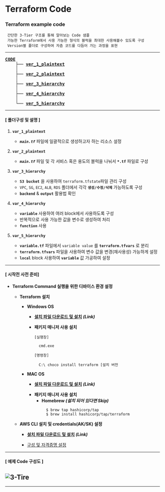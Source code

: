 # Terraform Code

### Terraform example code
```
 간단한 3-Tier 구조를 통해 알아보는 Code 샘플
 가능한 Terraform에서 사용 가능한 형식의 블럭을 최대한 사용해볼수 있도록 구성
 Version별 폴더로 구성하여 자츰 코드를 다듬어 가는 과정을 표현
```
---

<pre>
<b><a href = "https://github.com/MZCMSC/Terraform/tree/main/CODE/">CODE</a></b>
    ├── <b><a href = "https://github.com/MZCMSC/Terraform/blob/main/CODE/ver_1_plaintext">ver_1_plaintext</a></b>
    │
    ├── <b><a href = "https://github.com/MZCMSC/Terraform/blob/main/CODE/ver_2_plaintext">ver_2_plaintext</a></b>
    │
    ├── <b><a href = "https://github.com/MZCMSC/Terraform/blob/main/CODE/ver_3_hierarchy">ver_3_hierarchy</a></b>
    │
    ├── <b><a href = "https://github.com/MZCMSC/Terraform/blob/main/CODE/ver_4_hierarchy">ver_4_hierarchy</a></b>
    │
    └── <b><a href = "https://github.com/MZCMSC/Terraform/blob/main/CODE/ver_5_hierarchy">ver_5_hierarchy</a></b>
</pre>

---

#### [ 폴더구성 및 설명 ]

1.  **`var_1_plaintext`**

    - **_`main.tf`_** 파일에 일괄적으로 생성하고자 하는 리소스 설정
      >

2.  **`var_2_plaintext`**

    - **_`main.tf`_** 파일 및 각 서비스 혹은 용도의 블럭을 나눠서 **`*.tf`** 파일로 구성
      >

3.  **`var_3_hierarchy`**

    - **`S3 bucket`** 을 사용하여 `terraform.tfstate`파일 관리 구성
    - `VPC`, `SG`, `EC2`, `ALB`, `RDS` 폴더에서 각각 **`생성/수정/삭제`** 가능하도록 구성
    - **`backend`** & **`output`** 활용법 확인
      >

4.  **`var_4_hierarchy`**

    - **`variable`** 사용하여 여러 block에서 사용하도록 구성
    - 반복적으로 사용 가능한 값을 변수로 생성하여 처리
    - **`function`** 사용
      >

5.  **`var_5_hierarchy`**
    - **`variable.tf`** 파일에서 `variable value` 를 **`terraform.tfvars`** 로 분리
    - **`terraform.tfvars`** 파일을 사용하여 변수 값을 변경(재사용성) 가능하게 설정
    - **`local`** block 사용하여 **`variable`** 값 가공하여 설정
      >

---

#### [ 시작전 사전 준비]

- **Terraform Command 실행을 위한 디바이스 환경 설정**

  - **Terraform 설치**

    - **Windows OS**

      - **[설치 파일 다운로드 및 설치](https://www.terraform.io/downloads) _(Link)_**

        >

      - **패키지 매니저 사용 설치**

        ```
        [실행창]

          cmd.exe
        ```

        ```
        [명령창]

          C:\ choco install terraform [설치 버전
        ```

    - **MAC OS**
      - **[설치 파일 다운로드 및 설치](https://www.terraform.io/downloads) _(Link)_**
        >
      - **패키지 매니저 사용 설치**
        - **Homebrew _(설치 되어 있다면 Skip)_**
          ```
            $ brew tap hashicorp/tap
            $ brew install hashicorp/tap/terraform
          ```

  - **AWS CLI 설치 및 credentials(AK/SK) 설정**
    - **[설치 파일 다운로드 및 설치](https://docs.aws.amazon.com/ko_kr/cli/latest/userguide/getting-started-install.html) _(Link)_**
      >
    - [구성 및 자격증명 설정](https://docs.aws.amazon.com/ko_kr/cli/latest/userguide/cli-configure-files.html)

---

#### [ 예제 Code 구성도 ]

## ![3-Tire](https://user-images.githubusercontent.com/41570538/192953204-975df47b-7881-46ff-a0a4-de3be6b77acb.png)

---

<!-- #### [ 예제 Code 구성도 생성 리소스 ]

- Network
  |No.|Name|---|---|---|
  |:---:|:---:|:---:|:---:|:---:|
  |1|VPC|---|---|---|
  |2|---|---|---|---|
  |3|---|---|---|---| -->
